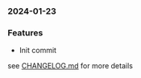 ### 2024-01-23

### Features
+ Init commit

see <a href='https://github.com/mrjackwills/sysup/blob/main/CHANGELOG.md'>CHANGELOG.md</a> for more details
